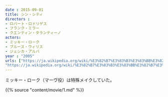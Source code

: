 ```yaml
---
date : 2015-09-01
title: シン・シティ
directors :
- ロバート・ロドリゲス
- フランク・ミラー
- クエンティン・タランティーノ
actors:
- ミッキー・ローク
- ブルース・ウィリス
- ジェシカ・アルバ
year : "2005"
urls: ["https://ja.wikipedia.org/wiki/%E3%82%B7%E3%83%B3%E3%83%BB%E3%82%B7%E3%83%86%E3%82%A3",
"https://ja.wikipedia.org/wiki/%E3%82%B7%E3%83%B3%E3%83%BB%E3%82%B7%E3%83%86%E3%82%A3_%E5%BE%A9%E8%AE%90%E3%81%AE%E5%A5%B3%E7%A5%9E" ]
---
```


ミッキー・ローク（マーヴ役）は特殊メイクしていた。

{{% source "content/movie/1.md" %}}
